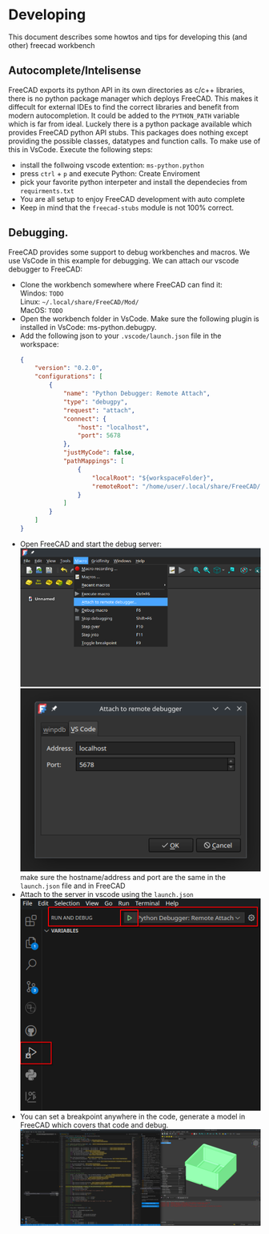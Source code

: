 # Developing

This document describes some howtos and tips for developing this (and other) freecad workbench

## Autocomplete/Intelisense
FreeCAD exports its python API in its own directories as c/c++ libraries, there is no python package manager which deploys FreeCAD. This makes it diffecult for external IDEs to find the correct libraries and benefit from modern autocompletion. It could be added to the `PYTHON_PATH` variable which is far from ideal.
Luckely there is a python package available which provides FreeCAD python API stubs. This packages does nothing except providing the possible classes, datatypes and function calls. To make use of this in VsCode. Execute the following steps:

* install the follwoing vscode extention: `ms-python.python`
* press `ctrl` + `p` and execute Python: Create Enviroment
* pick your favorite python interpeter and install the dependecies from `requirments.txt`
* You are all setup to enjoy FreeCAD development with auto complete
* Keep in mind that the `freecad-stubs` module is not 100% correct.


## Debugging.
FreeCAD provides some support to debug workbenches and macros. We use VsCode in this example for debugging. We can attach our vscode debugger to FreeCAD:

* Clone the workbench somewhere where FreeCAD can find it:  
Windos: `TODO`  
Linux: `~/.local/share/FreeCAD/Mod/`  
MacOS: `TODO`  
* Open the workbench folder in VsCode. Make sure the following plugin is installed in VsCode: ms-python.debugpy.   
* Add the following json to your `.vscode/launch.json` file in the workspace:  
  ```json
  {
      "version": "0.2.0",
      "configurations": [
          {
              "name": "Python Debugger: Remote Attach",
              "type": "debugpy",
              "request": "attach",
              "connect": {
                  "host": "localhost",
                  "port": 5678
              },
              "justMyCode": false,
              "pathMappings": [
                  {
                      "localRoot": "${workspaceFolder}",
                      "remoteRoot": "/home/user/.local/share/FreeCAD/Mod/GridFinity/"
                  }
              ]
          }
      ]
  }
  ```  
* Open FreeCAD and start the debug server:  
  ![](images/start_debug_server_1.png)  
  ![](images/start_debug_server_2.png)  
  make sure the hostname/address and port are the same in the `launch.json` file and in FreeCAD  
* Attach to the server in vscode using the `launch.json`  
  ![](images/attach_to_debugger.png)  
* You can set a breakpoint anywhere in the code, generate a model in FreeCAD which covers that code and debug.  
  ![](images/debug_fun.png)  
  
